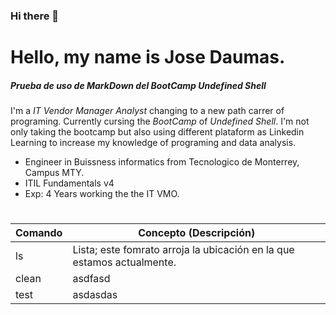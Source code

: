### Hi there 👋

<!--
**Daumas117/Daumas117** is a ✨ _special_ ✨ repository because its `README.md` (this file) appears on your GitHub profile.

Here are some ideas to get you started:

- 🔭 I’m currently working on ...
- 🌱 I’m currently learning ...
- 👯 I’m looking to collaborate on ...
- 🤔 I’m looking for help with ...
- 💬 Ask me about ...
- 📫 How to reach me: ...
- 😄 Pronouns: ...
- ⚡ Fun fact: ...
-->
# Hello, my name is Jose Daumas.
##### _Prueba de uso de MarkDown del BootCamp Undefined Shell_

I'm a *IT Vendor Manager Analyst* changing to a new path carrer of programing. Currently cursing the *BootCamp* of  _Undefined Shell_. I'm not only taking the bootcamp but also using different plataform as Linkedin Learning to increase my knowledge of programing and data analysis.

- Engineer in Buissness informatics from Tecnologico de Monterrey, Campus MTY.
- ITIL Fundamentals v4
- Exp: 4 Years working the the IT VMO.

#

| Comando | Concepto (Descripción) |
| ----- |------|
| ls | Lista; este fomrato arroja la ubicación en la que estamos actualmente. |
| clean | asdfasd |
| test | asdasdas |
